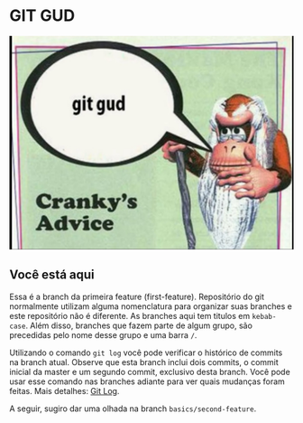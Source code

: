 # GIT GUD

![Git Gud Meme](images/ca-git-gud.jpg)

## Você está aqui

Essa é a branch da primeira feature (first-feature). Repositório do git normalmente utilizam alguma nomenclatura para organizar suas branches e este repositório não é diferente. As branches aqui tem titulos em `kebab-case`. Além disso, branches que fazem parte de algum grupo, são precedidas pelo nome desse grupo e uma barra `/`.

Utilizando o comando `git log` você pode verificar o histórico de commits na branch atual. Observe que esta branch inclui dois commits, o commit inicial da master e um segundo commit, exclusivo desta branch. Você pode usar esse comando nas branches adiante para ver quais mudanças foram feitas. Mais detalhes: [Git Log](https://git-scm.com/docs/git-log).

A seguir, sugiro dar uma olhada na branch `basics/second-feature`.
